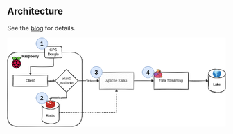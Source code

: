 ## Architecture

See the [blog](https://chollinger.com/blog/2022/08/tiny-telematics-building-the-thing-my-truck-can-do-just-better-using-redis-kafka-and-flink/) for details.

![arch](img/arch.drawio.png)